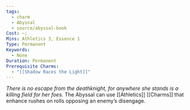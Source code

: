 ```yaml
---
tags:
  - charm
  - Abyssal
  - source/abyssal-book
Cost: —; 
Mins: Athletics 3, Essence 1
Type: Permanent
Keywords:
  - None
Duration: Permanent
Prerequisite Charms:
  - "[[Shadow Races the Light]]"
---
```

*There is no escape from the deathknight, for anywhere she stands is a killing field for her foes.*
The Abyssal can use [[Athletics]] [[Charms]] that enhance rushes on rolls opposing an enemy’s disengage.
